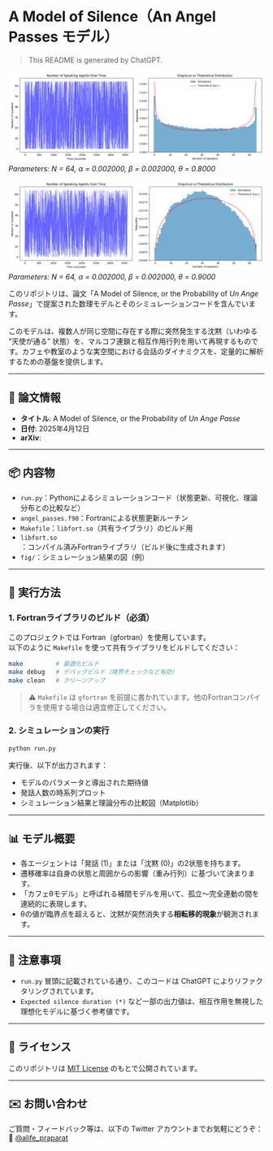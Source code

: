 # A Model of Silence（An Angel Passes モデル）

> This README is generated by ChatGPT.

![Simulation Image (θ = 0.8000)](fig/simulation_theta_0800.png)  
*Parameters: N = 64, α = 0.002000, β = 0.002000, θ = 0.8000*

![Simulation Image (θ = 0.9000)](fig/simulation_theta_0900.png)  
*Parameters: N = 64, α = 0.002000, β = 0.002000, θ = 0.9000*

このリポジトリは、論文「A Model of Silence, or the Probability of *Un Ange Passe*」で提案された数理モデルとそのシミュレーションコードを含んでいます。

このモデルは、複数人が同じ空間に存在する際に突然発生する沈黙（いわゆる “天使が通る” 状態）を、マルコフ連鎖と相互作用行列を用いて再現するものです。カフェや教室のような実空間における会話のダイナミクスを、定量的に解析するための基盤を提供します。

---

## 🧠 論文情報

- **タイトル**: A Model of Silence, or the Probability of *Un Ange Passe*
- **日付**: 2025年4月12日
- **arXiv**: 

---

## 📦 内容物

- `run.py`：Pythonによるシミュレーションコード（状態更新、可視化、理論分布との比較など）
- `angel_passes.f90`：Fortranによる状態更新ルーチン
- `Makefile`：`libfort.so`（共有ライブラリ）のビルド用
- `libfort.so`：コンパイル済みFortranライブラリ（ビルド後に生成されます）
- `fig/`：シミュレーション結果の図（例）

---

## 🚀 実行方法

### 1. Fortranライブラリのビルド（必須）

このプロジェクトでは Fortran（gfortran）を使用しています。  
以下のように `Makefile` を使って共有ライブラリをビルドしてください：

```bash
make         # 最適化ビルド
make debug   # デバッグビルド（境界チェックなど有効）
make clean   # クリーンアップ
```

> ⚠️ `Makefile` は `gfortran` を前提に書かれています。他のFortranコンパイラを使用する場合は適宜修正してください。

### 2. シミュレーションの実行

```bash
python run.py
```

実行後、以下が出力されます：
- モデルのパラメータと導出された期待値
- 発話人数の時系列プロット
- シミュレーション結果と理論分布の比較図（Matplotlib）

---

## 📊 モデル概要

- 各エージェントは「発話 (1)」または「沈黙 (0)」の2状態を持ちます。
- 遷移確率は自身の状態と周囲からの影響（重み行列）に基づいて決まります。
- 「カフェθモデル」と呼ばれる補間モデルを用いて、孤立〜完全連動の間を連続的に表現します。
- θの値が臨界点を超えると、沈黙が突然消失する**相転移的現象**が観測されます。

---

## 📝 注意事項

- `run.py` 冒頭に記載されている通り、このコードは ChatGPT によりリファクタリングされています。
- `Expected silence duration (*)` など一部の出力値は、相互作用を無視した理想化モデルに基づく参考値です。

---

## 📖 ライセンス

このリポジトリは [MIT License](./LICENSE) のもとで公開されています。  

---

## ✉️ お問い合わせ

ご質問・フィードバック等は、以下の Twitter アカウントまでお気軽にどうぞ：  
🔗 [@alife_praparat](https://twitter.com/alife_praparat)

